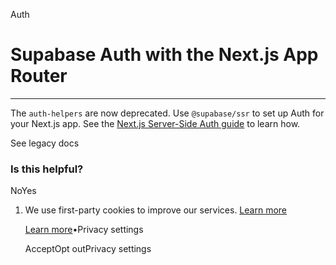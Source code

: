 Auth

# Supabase Auth with the Next.js App Router

* * *

The `auth-helpers` are now deprecated. Use `@supabase/ssr` to set up Auth for your Next.js app. See the [Next.js Server-Side Auth guide](https://supabase.com/docs/guides/auth/server-side/nextjs) to learn how.

See legacy docs

### Is this helpful?

NoYes

1. We use first-party cookies to improve our services. [Learn more](https://supabase.com/privacy#8-cookies-and-similar-technologies-used-on-our-european-services)



   [Learn more](https://supabase.com/privacy#8-cookies-and-similar-technologies-used-on-our-european-services)•Privacy settings





   AcceptOpt outPrivacy settings